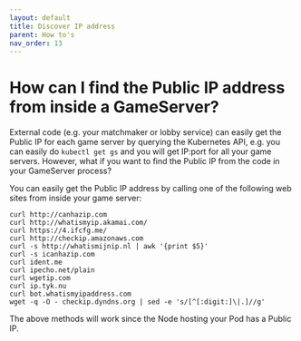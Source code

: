 ```yaml
---
layout: default
title: Discover IP address
parent: How to's
nav_order: 13
---
```


# How can I find the Public IP address from inside a GameServer?

External code (e.g. your matchmaker or lobby service) can easily get the Public IP for each game server by querying the Kubernetes API, e.g. you can easily do `kubectl get gs` and you will get IP:port for all your game servers. However, what if you want to find the Public IP from the code in your GameServer process?

You can easily get the Public IP address by calling one of the following web sites from inside your game server:

```
curl http://canhazip.com
curl http://whatismyip.akamai.com/
curl https://4.ifcfg.me/
curl http://checkip.amazonaws.com
curl -s http://whatismijnip.nl | awk '{print $5}'
curl -s icanhazip.com
curl ident.me
curl ipecho.net/plain
curl wgetip.com
curl ip.tyk.nu
curl bot.whatismyipaddress.com
wget -q -O - checkip.dyndns.org | sed -e 's/[^[:digit:]\|.]//g'
```

The above methods will work since the Node hosting your Pod has a Public IP.